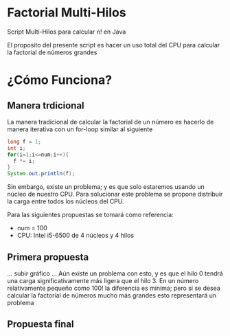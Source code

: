 # Factorial Multi-Hilos
Script Multi-Hilos para calcular n! en Java 

El proposito del presente script es hacer un uso total del CPU para calcular la factorial de números grandes

# ¿Cómo Funciona?
## 	Manera trdicional
La manera tradicional de calcular la factorial de un número es hacerlo de manera iterativa con un for-loop similar al siguiente
```java
long f = 1;
int i;
for(i=1;i<=num;i++){
  f *= i;
} 
System.out.println(f);
```
Sin embargo, existe un problema; y es que solo estaremos usando un núcleo de nuestro CPU. Para solucionar este problema se propone 
distribuir la carga entre todos los núcleos del CPU. 

Para las siguientes propuestas se tomará como referencia:
- num = 100
- CPU: Intel i5-6500 de 4 núcleos y 4 hilos


##	Primera propuesta
... subir gráfico ...
Aún existe un problema con esto, y es que el hilo 0 tendrá una carga significativamente más ligera que el hilo 3.
En un número relativamente pequeño como 100! la diferencia es mínima; pero si se desea calcular la factorial de números mucho más grandes
esto representará un problema


##	Propuesta final

